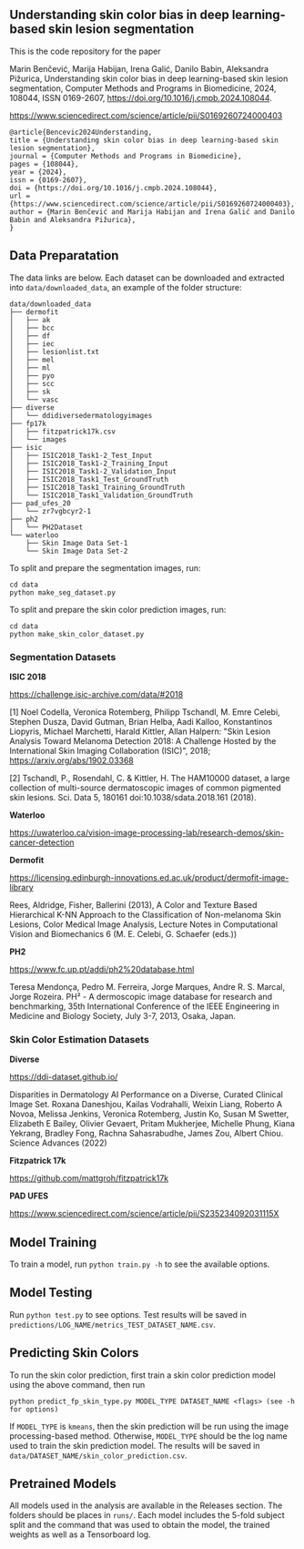 ## Understanding skin color bias in deep learning-based skin lesion segmentation

This is the code repository for the paper

Marin Benčević, Marija Habijan, Irena Galić, Danilo Babin, Aleksandra Pižurica,
Understanding skin color bias in deep learning-based skin lesion segmentation,
Computer Methods and Programs in Biomedicine, 2024, 108044, ISSN 0169-2607, https://doi.org/10.1016/j.cmpb.2024.108044.

https://www.sciencedirect.com/science/article/pii/S0169260724000403

```
@article{Bencevic2024Understanding,
title = {Understanding skin color bias in deep learning-based skin lesion segmentation},
journal = {Computer Methods and Programs in Biomedicine},
pages = {108044},
year = {2024},
issn = {0169-2607},
doi = {https://doi.org/10.1016/j.cmpb.2024.108044},
url = {https://www.sciencedirect.com/science/article/pii/S0169260724000403},
author = {Marin Benčević and Marija Habijan and Irena Galić and Danilo Babin and Aleksandra Pižurica},
}
```

## Data Preparatation

The data links are below. Each dataset can be downloaded and extracted into `data/downloaded_data`, an example of the folder structure:

```
data/downloaded_data
├── dermofit
│   ├── ak
│   ├── bcc
│   ├── df
│   ├── iec
│   ├── lesionlist.txt
│   ├── mel
│   ├── ml
│   ├── pyo
│   ├── scc
│   ├── sk
│   └── vasc
├── diverse
│   └── ddidiversedermatologyimages
├── fp17k
│   ├── fitzpatrick17k.csv
│   └── images
├── isic
│   ├── ISIC2018_Task1-2_Test_Input
│   ├── ISIC2018_Task1-2_Training_Input
│   ├── ISIC2018_Task1-2_Validation_Input
│   ├── ISIC2018_Task1_Test_GroundTruth
│   ├── ISIC2018_Task1_Training_GroundTruth
│   └── ISIC2018_Task1_Validation_GroundTruth
├── pad_ufes_20
│   └── zr7vgbcyr2-1
├── ph2
│   └── PH2Dataset
└── waterloo
    ├── Skin Image Data Set-1
    └── Skin Image Data Set-2
```

To split and prepare the segmentation images, run:

```
cd data
python make_seg_dataset.py
```

To split and prepare the skin color prediction images, run:

```
cd data
python make_skin_color_dataset.py
```

### Segmentation Datasets

**ISIC 2018**

https://challenge.isic-archive.com/data/#2018

[1] Noel Codella, Veronica Rotemberg, Philipp Tschandl, M. Emre Celebi, Stephen Dusza, David Gutman, Brian Helba, Aadi Kalloo, Konstantinos Liopyris, Michael Marchetti, Harald Kittler, Allan Halpern: "Skin Lesion Analysis Toward Melanoma Detection 2018: A Challenge Hosted by the International Skin Imaging Collaboration (ISIC)", 2018; https://arxiv.org/abs/1902.03368

[2] Tschandl, P., Rosendahl, C. & Kittler, H. The HAM10000 dataset, a large collection of multi-source dermatoscopic images of common pigmented skin lesions. Sci. Data 5, 180161 doi:10.1038/sdata.2018.161 (2018).

**Waterloo**

https://uwaterloo.ca/vision-image-processing-lab/research-demos/skin-cancer-detection

**Dermofit**

https://licensing.edinburgh-innovations.ed.ac.uk/product/dermofit-image-library

Rees, Aldridge, Fisher, Ballerini (2013), A Color and Texture Based Hierarchical K-NN Approach to the Classification of Non-melanoma Skin Lesions, Color Medical Image Analysis, Lecture Notes in Computational Vision and Biomechanics 6 (M. E. Celebi, G. Schaefer (eds.))

**PH2**

https://www.fc.up.pt/addi/ph2%20database.html

Teresa Mendonça, Pedro M. Ferreira, Jorge Marques, Andre R. S. Marcal, Jorge Rozeira. PH² - A dermoscopic image database for research and benchmarking, 35th International Conference of the IEEE Engineering in Medicine and Biology Society, July 3-7, 2013, Osaka, Japan.

### Skin Color Estimation Datasets

**Diverse**

https://ddi-dataset.github.io/

Disparities in Dermatology AI Performance on a Diverse, Curated Clinical Image Set. Roxana Daneshjou, Kailas Vodrahalli, Weixin Liang, Roberto A Novoa, Melissa Jenkins, Veronica Rotemberg, Justin Ko, Susan M Swetter, Elizabeth E Bailey, Olivier Gevaert, Pritam Mukherjee, Michelle Phung, Kiana Yekrang, Bradley Fong, Rachna Sahasrabudhe, James Zou, Albert Chiou. Science Advances (2022) 

**Fitzpatrick 17k**

https://github.com/mattgroh/fitzpatrick17k

**PAD UFES**

https://www.sciencedirect.com/science/article/pii/S235234092031115X

## Model Training

To train a model, run `python train.py -h` to see the available options.

## Model Testing

Run `python test.py` to see options. Test results will be saved in `predictions/LOG_NAME/metrics_TEST_DATASET_NAME.csv`.

## Predicting Skin Colors

To run the skin color prediction, first train a skin color prediction model using the above command, then run

```
python predict_fp_skin_type.py MODEL_TYPE DATASET_NAME <flags> (see -h for options)
```

If `MODEL_TYPE` is `kmeans`, then the skin prediction will be run using the image processing-based method. Otherwise, `MODEL_TYPE` should be the log name used to train the skin prediction model. The results will be saved in `data/DATASET_NAME/skin_color_prediction.csv`.

## Pretrained Models

All models used in the analysis are available in the Releases section. The folders should be places in `runs/`. Each model includes the 5-fold subject split and the command that was used to obtain the model, the trained weights as well as a Tensorboard log.